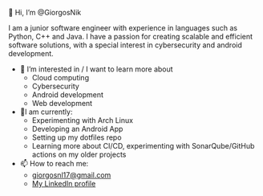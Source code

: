 👋 Hi, I’m @GiorgosNik

I am a junior software engineer with experience in languages such as Python, C++ and Java. I have a passion for creating scalable and efficient software solutions, with a special interest in cybersecurity and android development.
-  👀 I’m interested in / I want to learn more about
   * Cloud computing
   * Cybersecurity
   * Android development
   * Web development
- 🎯I am currently:
   * Experimenting with Arch Linux
   * Developing an Android App
   * Setting up my dotfiles repo
   * Learning more about CI/CD, experimenting with SonarQube/GitHub actions on my older projects
- 📫 How to reach me: 
    * giorgosnl17@gmail.com
    * [My LinkedIn profile](https://www.linkedin.com/in/giorgos-nikolaou/)
